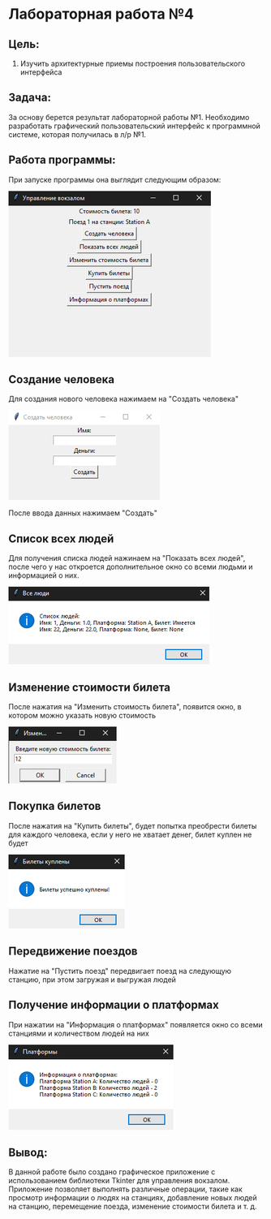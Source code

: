 # Лабораторная работа №4

## Цель: 
1. Изучить архитектурные приемы построения пользовательского интерфейса

## Задача:
За основу берется результат лабораторной работы №1. Необходимо разработать графический пользовательский интерфейс к программной системе, которая получилась в л/р №1.

## Работа программы:
При запуске программы она выглядит следующим образом:

![img.png](../picture/img.png)

## Создание человека
Для создания нового человека нажимаем на "Создать человека"

![img_1.png](../picture/img_1.png)

После ввода данных нажимаем "Создать"

## Список всех людей
Для получения списка людей нажинаем на "Показать всех людей", после чего у нас откроется дополнительное окно со всеми людьми и информацией о них.

![img_2.png](../picture/img_2.png)

## Изменение стоимости билета
После нажатия на "Изменить стоимость билета", появится окно, в котором можно указать новую стоимость

![img_3.png](../picture/img_3.png)

## Покупка билетов
После нажатия на "Купить билеты", будет попытка преобрести билеты для каждого человека, если у него не хватает денег, билет куплен не будет

![img_4.png](../picture/img_4.png)

## Передвижение поездов
Нажатие на "Пустить поезд" передвигает поезд на следующую станцию, при этом загружая и выгружая людей

## Получение информации о платформах

При нажатии на "Информация о платформах" появляется окно со всеми станциями и количеством людей на них

![img_5.png](../picture/img_5.png)

## Вывод:
В данной работе было создано графическое приложение с использованием библиотеки Tkinter для управления вокзалом. Приложение позволяет выполнять различные операции, такие как просмотр информации о людях на станциях, добавление новых людей на станцию, перемещение поезда, изменение стоимости билета и т. д.

